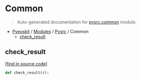 # Common

> Auto-generated documentation for [pysrc.common](https://github.com/AMAX-DAO-DEV/pyamaxkit/blob/master/pysrc/common.py) module.

- [Pyeoskit](../README.md#pyeoskit-index) / [Modules](../MODULES.md#pyeoskit-modules) / [Pysrc](index.md#pysrc) / Common
    - [check_result](#check_result)

## check_result

[[find in source code]](https://github.com/AMAX-DAO-DEV/pyamaxkit/blob/master/pysrc/common.py#L2)

```python
def check_result(r):
```
